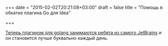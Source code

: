 +++
date = "2015-02-02T20:21:08+03:00"
draft = false
title = "Помощь в обкатке плагина Go для Idea"

+++

<p><a href="https://groups.google.com/forum/#!msg/golang-ru/LRakfJ9JNrw/jfIN1WO9uTwJ">Теперь плагином для golang занимаются ребята из самого JetBrains</a> и он становится лучше буквально каждый день.&nbsp;</p>

